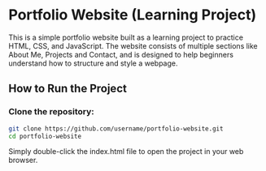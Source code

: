 # Portfolio Website (Learning Project)

This is a simple portfolio website built as a learning project to practice HTML, CSS, and JavaScript. The website consists of multiple sections like About Me, Projects and Contact, and is designed to help beginners understand how to structure and style a webpage.

## How to Run the Project
### Clone the repository:
```bash
git clone https://github.com/username/portfolio-website.git
cd portfolio-website
```
Simply double-click the index.html file to open the project in your web browser.
